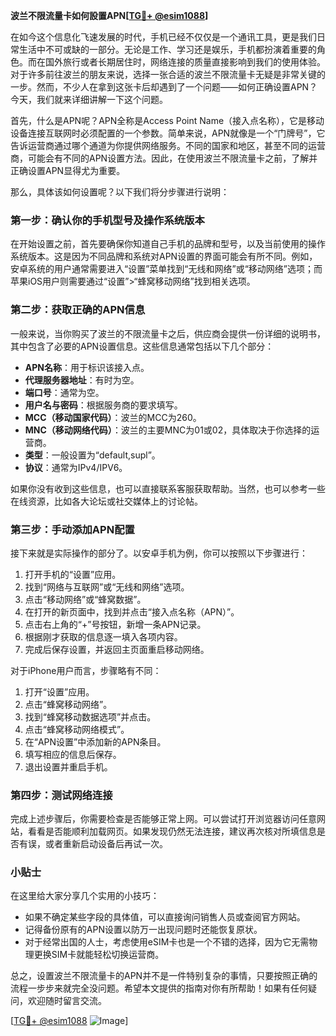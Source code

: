 **波兰不限流量卡如何設置APN[[TG💪+ @esim1088](https://t.me/s/esim1088)]**

在如今这个信息化飞速发展的时代，手机已经不仅仅是一个通讯工具，更是我们日常生活中不可或缺的一部分。无论是工作、学习还是娱乐，手机都扮演着重要的角色。而在国外旅行或者长期居住时，网络连接的质量直接影响到我们的使用体验。对于许多前往波兰的朋友来说，选择一张合适的波兰不限流量卡无疑是非常关键的一步。然而，不少人在拿到这张卡后却遇到了一个问题——如何正确设置APN？今天，我们就来详细讲解一下这个问题。

首先，什么是APN呢？APN全称是Access Point Name（接入点名称），它是移动设备连接互联网时必须配置的一个参数。简单来说，APN就像是一个“门牌号”，它告诉运营商通过哪个通道为你提供网络服务。不同的国家和地区，甚至不同的运营商，可能会有不同的APN设置方法。因此，在使用波兰不限流量卡之前，了解并正确设置APN显得尤为重要。

那么，具体该如何设置呢？以下我们将分步骤进行说明：

### 第一步：确认你的手机型号及操作系统版本

在开始设置之前，首先要确保你知道自己手机的品牌和型号，以及当前使用的操作系统版本。这是因为不同品牌和系统对APN设置的界面可能会有所不同。例如，安卓系统的用户通常需要进入“设置”菜单找到“无线和网络”或“移动网络”选项；而苹果iOS用户则需要通过“设置”>“蜂窝移动网络”找到相关选项。

### 第二步：获取正确的APN信息

一般来说，当你购买了波兰的不限流量卡之后，供应商会提供一份详细的说明书，其中包含了必要的APN设置信息。这些信息通常包括以下几个部分：
- **APN名称**：用于标识该接入点。
- **代理服务器地址**：有时为空。
- **端口号**：通常为空。
- **用户名与密码**：根据服务商的要求填写。
- **MCC（移动国家代码）**：波兰的MCC为260。
- **MNC（移动网络代码）**：波兰的主要MNC为01或02，具体取决于你选择的运营商。
- **类型**：一般设置为“default,supl”。
- **协议**：通常为IPv4/IPV6。

如果你没有收到这些信息，也可以直接联系客服获取帮助。当然，也可以参考一些在线资源，比如各大论坛或社交媒体上的讨论帖。

### 第三步：手动添加APN配置

接下来就是实际操作的部分了。以安卓手机为例，你可以按照以下步骤进行：

1. 打开手机的“设置”应用。
2. 找到“网络与互联网”或“无线和网络”选项。
3. 点击“移动网络”或“蜂窝数据”。
4. 在打开的新页面中，找到并点击“接入点名称（APN）”。
5. 点击右上角的“+”号按钮，新增一条APN记录。
6. 根据刚才获取的信息逐一填入各项内容。
7. 完成后保存设置，并返回主页面重启移动网络。

对于iPhone用户而言，步骤略有不同：

1. 打开“设置”应用。
2. 点击“蜂窝移动网络”。
3. 找到“蜂窝移动数据选项”并点击。
4. 点击“蜂窝移动网络模式”。
5. 在“APN设置”中添加新的APN条目。
6. 填写相应的信息后保存。
7. 退出设置并重启手机。

### 第四步：测试网络连接

完成上述步骤后，你需要检查是否能够正常上网。可以尝试打开浏览器访问任意网站，看看是否能顺利加载网页。如果发现仍然无法连接，建议再次核对所填信息是否有误，或者重新启动设备后再试一次。

### 小贴士

在这里给大家分享几个实用的小技巧：
- 如果不确定某些字段的具体值，可以直接询问销售人员或查阅官方网站。
- 记得备份原有的APN设置以防万一出现问题时还能恢复原状。
- 对于经常出国的人士，考虑使用eSIM卡也是一个不错的选择，因为它无需物理更换SIM卡就能轻松切换运营商。

总之，设置波兰不限流量卡的APN并不是一件特别复杂的事情，只要按照正确的流程一步步来就完全没问题。希望本文提供的指南对你有所帮助！如果有任何疑问，欢迎随时留言交流。

[[TG💪+ @esim1088](https://t.me/s/esim1088) ![Image](https://i.postimg.cc/4NQfJmqS/Snipaste-2025-05-13-00-14-12.png)]